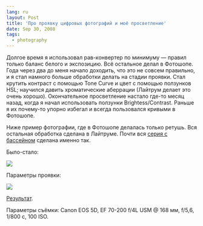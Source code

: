 ```yaml
---
lang: ru
layout: Post
title: 'Про проявку цифровых фотографий и моё просветление'
date: Sep 30, 2008
tags:
  - photography
---
```


Долгое время я использовал рав-конвертер по минимуму — правил только баланс белого и экспозицию. Всё остальное делал в Фотошопе. Года через два до меня начало доходить, что это не совсем правильно, и я стал намного больше обработки делать на стадии проявки. Стал крутить контраст с помощью Tone Curve и цвет с помощью ползунков HSL; научился давить хроматические аберрации (Лайтрум делает это очень хорошо). Окончательное просветление настало где-то месяц назад, когда я начал использовать ползунки Brightess/Contrast. Раньше я их почему-то упорно избегал и всегда пользовался кривыми в Фотошопе.

Ниже пример фотографии, где в Фотошопе делалась только ретушь. Вся остальная обработка сделана в Лайтруме. Почти вся [серия с бассейном](http://morning.photos/travel/anapa) сделана именно так.

<!--more-->

Было-стало:

![](/images/blog/hamiak-before-after.jpg)

Параметры проявки:

![](/images/blog/develop.png)

[Результат](http://morning.photos/travel/anapa/2008-09-08-7341).

Параметры съёмки: Canon EOS 5D, EF 70-200 f/4L USM @ 168 мм, f/5,6, 1/800 с, 100 ISO.
